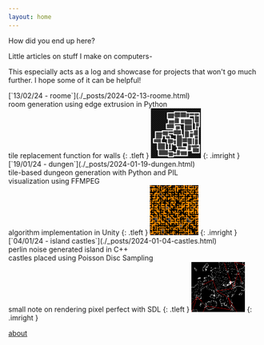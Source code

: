 ```yaml
---
layout: home
---
```


<!--HELLO IS IT WORKING

ok it is-->

How did you end up here?

Little articles on stuff I make on computers-

This especially acts as a log and showcase for projects that won't go much further. I hope some of it can be helpful!

<!--
<p style="float: left;">
[19/01/24 - dungen](./_posts/2024-01-19-dungen.html)<br>
tile-based dungeon generation with Python and PIL - visualization using FFMPEG
</p>
<img src="assets/img/dungen/d5.png" height=100px style="float: right;">
-->

<div class="postbox" markdown="1">
[`13/02/24 - roome`](./_posts/2024-02-13-roome.html)<br>
room generation using edge extrusion in Python<br>tile replacement function for walls
{: .tleft }

<img src="assets/img/prev/prev_roome.png" height=100px>
{: .imright }
</div>


<div class="postbox" markdown="1">
[`19/01/24 - dungen`](./_posts/2024-01-19-dungen.html)<br>
tile-based dungeon generation with Python and PIL<br>visualization using FFMPEG<br>algorithm implementation in Unity
{: .tleft }

<img src="assets/img/prev/prev_dungen.png" height=100px>
{: .imright }
</div>


<div class="postbox" markdown="1">
[`04/01/24 - island castles`](./_posts/2024-01-04-castles.html)<br>
perlin noise generated island in C++<br>castles placed using Poisson Disc Sampling<br>small note on rendering pixel perfect with SDL
{: .tleft }

<img src="assets/img/prev/prev_islands.png" height=100px>
{: .imright }
</div>

[about](./about.markdown)
